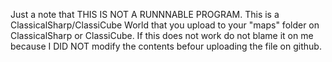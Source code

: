 Just a note that THIS IS NOT A RUNNNABLE PROGRAM. This is a ClassicalSharp/ClassiCube World that you upload to your "maps" folder on ClassicalSharp or ClassiCube. If this does not work do not
blame it on me because I DID NOT modify the contents befour uploading the file on github.
